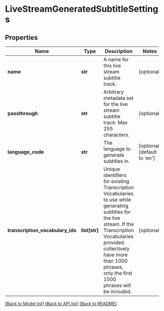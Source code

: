 # LiveStreamGeneratedSubtitleSettings

## Properties
Name | Type | Description | Notes
------------ | ------------- | ------------- | -------------
**name** | **str** | A name for this live stream subtitle track. | [optional]
**passthrough** | **str** | Arbitrary metadata set for the live stream subtitle track. Max 255 characters. | [optional]
**language_code** | **str** | The language to generate subtitles in. | [optional] [default to 'en']
**transcription_vocabulary_ids** | **list[str]** | Unique identifiers for existing Transcription Vocabularies to use while generating subtitles for the live stream. If the Transcription Vocabularies provided collectively have more than 1000 phrases, only the first 1000 phrases will be included. | [optional]

[[Back to Model list]](../README.md#documentation-for-models) [[Back to API list]](../README.md#documentation-for-api-endpoints) [[Back to README]](../README.md)


